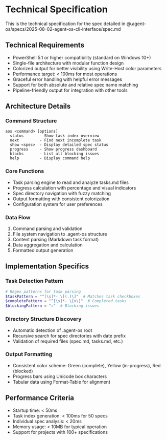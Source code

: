 # Technical Specification

This is the technical specification for the spec detailed in @.agent-os/specs/2025-08-02-agent-os-cli-interface/spec.md

## Technical Requirements

- PowerShell 5.1 or higher compatibility (standard on Windows 10+)
- Single-file architecture with modular function design
- Colorized output for better visibility using Write-Host color parameters
- Performance target: < 100ms for most operations
- Graceful error handling with helpful error messages
- Support for both absolute and relative spec name matching
- Pipeline-friendly output for integration with other tools

## Architecture Details

### Command Structure
```
aos <command> [options]
  status       - Show task index overview
  next         - Find next incomplete task
  show <spec>  - Display detailed spec status
  progress     - Show progress dashboard
  blocks       - List all blocking issues
  help         - Display command help
```

### Core Functions
- Task parsing engine to read and analyze tasks.md files
- Progress calculation with percentage and visual indicators
- Spec directory navigation with fuzzy matching
- Output formatting with consistent colorization
- Configuration system for user preferences

### Data Flow
1. Command parsing and validation
2. File system navigation to .agent-os structure
3. Content parsing (Markdown task format)
4. Data aggregation and calculation
5. Formatted output generation

## Implementation Specifics

### Task Detection Pattern
```powershell
# Regex patterns for task parsing
$taskPattern = "^[\s]*- \[(.)\]"  # Matches task checkboxes
$completePattern = "^[\s]*- \[x\]"  # Completed tasks
$blockingPattern = "⚠️"  # Blocking issues
```

### Directory Structure Discovery
- Automatic detection of .agent-os root
- Recursive search for spec directories with date prefix
- Validation of required files (spec.md, tasks.md, etc.)

### Output Formatting
- Consistent color scheme: Green (complete), Yellow (in-progress), Red (blocked)
- Progress bars using Unicode box characters
- Tabular data using Format-Table for alignment

## Performance Criteria

- Startup time: < 50ms
- Task index generation: < 100ms for 50 specs
- Individual spec analysis: < 20ms
- Memory usage: < 10MB for typical operation
- Support for projects with 100+ specifications